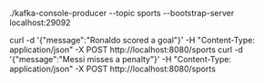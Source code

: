 ./kafka-console-producer --topic sports --bootstrap-server localhost:29092

curl -d '{"message":"Ronaldo scored a goal"}' -H "Content-Type: application/json" -X POST http://localhost:8080/sports
curl -d '{"message":"Messi misses a penalty"}' -H "Content-Type: application/json" -X POST http://localhost:8080/sports

